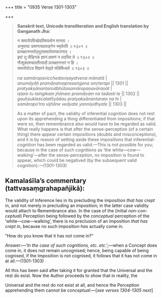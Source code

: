 +++
title = "0935 Verse 1301-1303"

+++
> **Sanskrit text, Unicode transliteration and English translation by Ganganath Jha:** 
>
> न समारोपविच्छेदविषयत्वेन मानता ।  
> अनुमायाः प्रमाणत्वप्रसङ्गेन स्मृतेरपि ॥ १३०१ ॥  
> प्रत्यक्षानन्तरोद्भूतसमारोपणवारणात् ।  
> इष्टं तु लैङ्गिकं ज्ञानं प्रमाणं न तदस्ति ते ॥ १३०२ ॥  
> गौःशुक्लश्चलतीत्यादौ प्रत्यक्षानन्तरं न हि ।  
> समारोपोऽत्र विज्ञाने वेद्यते यन्निषिध्यते ॥ १३०३ ॥ 
>
> *na samāropavicchedaviṣayatvena mānatā* \|  
> *anumāyāḥ pramāṇatvaprasaṅgena smṛterapi* \|\| 1301 \|\|  
> *pratyakṣānantarodbhūtasamāropaṇavāraṇāt* \|  
> *iṣṭaṃ tu laiṅgikaṃ jñānaṃ pramāṇaṃ na tadasti te* \|\| 1302 \|\|  
> *gauḥśuklaścalatītyādau pratyakṣānantaraṃ na hi* \|  
> *samāropo'tra vijñāne vedyate yanniṣidhyate* \|\| 1303 \|\| 
>
> As a matter of pact, the validity of inferential cognition does not rest upon its apprehending a thing differentiated from impositions; if that were so, then remembrance also would have to be regarded as valid. What really happens is that after the sense-perception (of a certain thing) there appear certain impositions (doubts and misconceptions), and it is by reason of setting aside these impositions that inferential-cognition has been regarded as valid.—This is not possible for you; because in the case of such cognitions as ‘the white—cow—walking’—after the sense-perception, no imposition is found to appear, which could be negatived (by the subsequent valid cognition).—(1301-1303)



## Kamalaśīla’s commentary (tattvasaṃgrahapañjikā):

The validity of Inference lies in its precluding the imposition *that has crept* in, and not merely in precluding an imposition; in the latter case validity would attach to Remembrance also. In the case of the (initial *non-con*-*ceptual*) Perception being followed by the *conceptual* perception of the ‘white—cow—walking’, there is no preclusion of an imposition *that has crept in*, because no such imposition *has* actually come in.

“How do you know that it has not come in?”

*Answer*:—‘*In the case of such cognitions, etc*. *etc*.’;—when a Concept does come in, it does not remain uncognised; hence, being capable of being cognised, if the Imposition is not cognised, it follows that it has not come in at all.—(1301-1303)

All this has been said after taking it for granted that the Universal and the rest do exist. Now the Author proceeds to show that in reality, the

Universal and the rest do not exist at all, and hence the Perception apprehending them cannot be *conceptual*:—[*see verses 1304-1305 next*]



